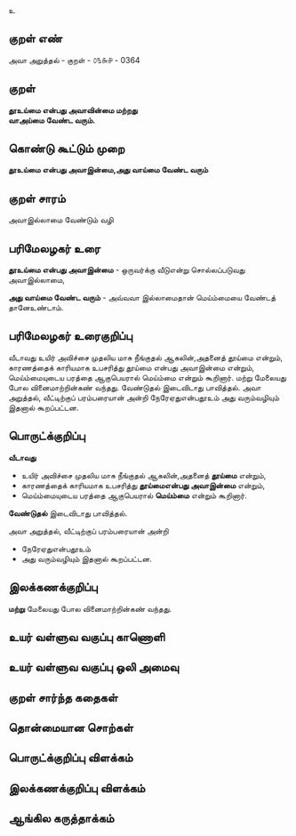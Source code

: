 உ

## குறள் எண் 

அவா அறுத்தல் - குறள் - ௦௩௬௪ - 0364  

## குறள் 

**தூஉய்மை என்பது அவாவின்மை மற்றது  
வாஅய்மை வேண்ட வரும்.**

## கொண்டு கூட்டும் முறை

**தூஉய்மை என்பது அவாஇன்மை,அது வாய்மை வேண்ட வரும்**

## குறள் சாரம் 

அவாஇல்லாமை வேண்டும் வழி   

## பரிமேலழகர் உரை

**தூஉய்மை என்பது அவாஇன்மை** - ஒருவர்க்கு வீடுஎன்று சொல்லப்படுவது அவாஇல்லாமை,  

**அது வாய்மை வேண்ட வரும்** - அவ்வவா இல்லாமைதான் மெய்ம்மையை வேண்டத் தானேஉண்டாம். 

## பரிமேலழகர் உரைகுறிப்பு   

வீடாவது உயிர் அவிச்சை முதலிய மாசு நீங்குதல் ஆகலின்,அதனைத் தூய்மை என்றும், காரணத்தைக் காரியமாக உபசரித்து தூய்மை என்பது அவாஇன்மை என்றும், மெய்ம்மையுடைய பரத்தை ஆகுபெயரால் மெய்ம்மை என்றும் கூறினார். மற்று மேலையது போல வினைமாற்றின்கண் வந்தது. வேண்டுதல் இடைவிடாது பாவித்தல். அவா அறுத்தல், வீட்டிற்குப் பரம்பரையான் அன்றி நேரேஏதுஎன்பதூஉம் அது வரும்வழியும் இதனால் கூறப்பட்டன.   

## பொருட்க்குறிப்பு 

**வீடாவது**   
* உயிர் அவிச்சை முதலிய மாசு நீங்குதல் ஆகலின்,அதனைத் **தூய்மை** என்றும்,  
* காரணத்தைக் காரியமாக உபசரித்து **தூய்மைஎன்பது அவாஇன்மை** என்றும்,   
* மெய்ம்மையுடைய பரத்தை ஆகுபெயரால் **மெய்ம்மை** என்றும் கூறினார்.  

**வேண்டுதல்** இடைவிடாது பாவித்தல்.  

அவா அறுத்தல், வீட்டிற்குப் பரம்பரையான் அன்றி   
* நேரேஏதுஎன்பதூஉம்   
* அது வரும்வழியும் இதனால் கூறப்பட்டன.   

## இலக்கணக்குறிப்பு  

**மற்று** மேலையது போல வினைமாற்றின்கண் வந்தது.   

## உயர் வள்ளுவ வகுப்பு காணொளி


## உயர் வள்ளுவ வகுப்பு ஒலி அமைவு 

 
## குறள் சார்ந்த கதைகள் 


## தொன்மையான சொற்கள்


## பொருட்க்குறிப்பு விளக்கம்


## இலக்கணக்குறிப்பு விளக்கம்


## ஆங்கில கருத்தாக்கம் 


